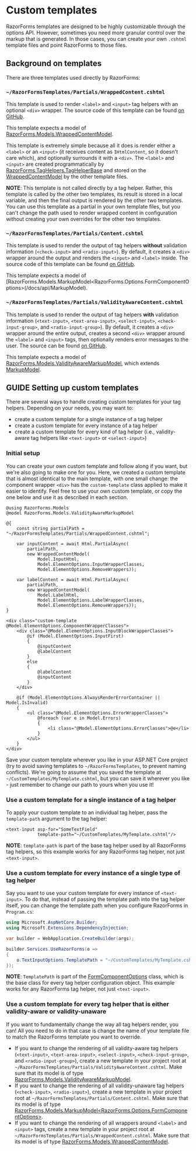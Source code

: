 # Custom templates

RazorForms templates are designed to be highly customizable through the options API. However, sometimes you need more granular control over the markup that is generated. In those cases, you can create your own `.cshtml` template files and point RazorForms to those files.

## Background on templates

There are three templates used directly by RazorForms:

### `~/RazorFormsTemplates/Partials/WrappedContent.cshtml`

This template is used to render `<label>` and `<input>` tag helpers with an optional `<div>` wrapper. The source code of this template can be found [on GitHub](https://github.com/christianlevesque/RazorForms/blob/main/RazorForms/RazorFormsTemplates/Partials/WrappedContent.cshtml).

This template expects a model of [RazorForms.Models.WrappedContentModel](/docs/api/WrappedContentModel).

This template is extremely simple because all it does is render either a `<label>` or an `<input>` (it receives content as `IHtmlContent`, so it doesn't care which), and optionally surrounds it with a `<div>`. The `<label>` and `<input>` are created programmatically by [RazorForms.TagHelpers.TagHelperBase](/docs/guides/razor-forms-internals) and stored on the [WrappedContentModel](/docs/api/WrappedContentModel) by the other template files.

**NOTE**: This template is not called directly by a tag helper. Rather, this template is called by the other two templates, its result is stored in a local variable, and then the final output is rendered by the other two templates. You can use this template as a partial in your own template files, but you can't change the path used to render wrapped content in configuration without creating your own overrides for the other two templates.

### `~/RazorFormsTemplates/Partials/Content.cshtml`

This template is used to render the output of tag helpers **without** validation information (`<check-input>` and `<radio-input>`). By default, it creates a `<div>` wrapper around the output and renders the `<input>` and `<label>` inside. The source code of this template can be found [on GitHub](https://github.com/christianlevesque/RazorForms/blob/main/RazorForms/RazorFormsTemplates/Partials/Content.cshtml).

This template expects a model of [RazorForms.Models.MarkupModel<RazorForms.Options.FormComponentOptions>(/docs/api/MarkupModel).

### `~/RazorFormsTemplates/Partials/ValidityAwareContent.cshtml`

This template is used to render the output of tag helpers **with** validation information (`<text-input>`, `<text-area-input>`, `<select-input>`, `<check-input-group>`, and `<radio-input-group>`). By default, it creates a `<div>` wrapper around the entire output, creates a second `<div>` wrapper around the `<label>` and `<input>` tags, then optionally renders error messages to the user. The source can be found [on GitHub](https://github.com/christianlevesque/RazorForms/blob/main/RazorForms/RazorFormsTemplates/Partials/ValidityAwareContent.cshtml).

This template expects a model of [RazorForms.Models.ValidityAwareMarkupModel](/docs/api/ValidityAwareMarkupModel), which extends [MarkupModel<ValidityAwareFormComponentOptions>](/docs/api/MarkupModel).

## GUIDE Setting up custom templates

There are several ways to handle creating custom templates for your tag helpers. Depending on your needs, you may want to:

- create a custom template for a single instance of a tag helper
- create a custom template for every instance of a tag helper
- create a custom template for every kind of tag helper (i.e., validity-aware tag helpers like `<text-input>` or `<select-input>`)

### Initial setup

You can create your own custom template and follow along if you want, but we're also going to make one for you. Here, we created a custom template that is almost identical to the main template, with one small change: the component wrapper `<div>` has the `custom-template` class applied to make it easier to identify. Feel free to use your own custom template, or copy the one below and use it as described in each section.

```cshtml
@using RazorForms.Models
@model RazorForms.Models.ValidityAwareMarkupModel

@{
    const string partialPath = "~/RazorFormsTemplates/Partials/WrappedContent.cshtml";

    var inputContent = await Html.PartialAsync(
        partialPath,
        new WrappedContentModel(
            Model.InputHtml,
            Model.ElementOptions.InputWrapperClasses,
            Model.ElementOptions.RemoveWrappers));

    var labelContent = await Html.PartialAsync(
        partialPath,
        new WrappedContentModel(
            Model.LabelHtml,
            Model.ElementOptions.LabelWrapperClasses,
            Model.ElementOptions.RemoveWrappers));
}

<div class="custom-template @Model.ElementOptions.ComponentWrapperClasses">
    <div class="@Model.ElementOptions.InputBlockWrapperClasses">
        @if (Model.ElementOptions.InputFirst)
        {
            @inputContent
            @labelContent
        }
        else
        {
            @labelContent
            @inputContent
        }
    </div>

    @if (Model.ElementOptions.AlwaysRenderErrorContainer || Model.IsInvalid)
    {
        <ul class="@Model.ElementOptions.ErrorWrapperClasses">
            @foreach (var e in Model.Errors)
            {
                <li class="@Model.ElementOptions.ErrorClasses">@e</li>
            }
        </ul>
    }
</div>
```

Save your custom template wherever you like in your ASP.NET Core project (try to avoid saving templates to `~/RazorFormsTemplates`, to prevent naming conflicts). We're going to assume that you saved the template at `~/CustomTemplates/MyTemplate.cshtml`, but you can save it wherever you like - just remember to change our path to yours when you use it!

### Use a custom template for a single instance of a tag helper

To apply your custom template to an individual tag helper, pass the `template-path` argument to the tag helper:

```cshtml
<text-input asp-for="SomeTextField"
            template-path="~/CustomTemplates/MyTemplate.cshtml"/>
```

**NOTE**: `template-path` is part of the base tag helper used by all RazorForms tag helpers, so this example works for any RazorForms tag helper, not just `<text-input>`.

### Use a custom template for every instance of a single type of tag helper

Say you want to use your custom template for every instance of `<text-input>`. To do that, instead of passing the template path into the tag helper itself, you can change the template path when you configure RazorForms in `Program.cs`:

```csharp
using Microsoft.AspNetCore.Builder;
using Microsoft.Extensions.DependencyInjection;

var builder = WebApplication.CreateBuilder(args);

builder.Services.UseRazorForms(o =>
{
	o.TextInputOptions.TemplatePath = "~/CustomTemplates/MyTemplate.cshtml";
});
```

**NOTE**: `TemplatePath` is part of the [FormComponentOptions](/docs/api/FormComponentOptions) class, which is the base class for every tag helper configuration object. This example works for any RazorForms tag helper, not just `<text-input>`.

### Use a custom template for every tag helper that is either validity-aware or validity-unaware

If you want to fundamentally change the way all tag helpers render, you can! All you need to do in that case is change the name of your template file to match the RazorForms template you want to override.

- If you want to change the rendering of all validity-aware tag helpers (`<text-input>`, `<text-area-input>`, `<select-input>`, `<check-input-group>`, and `<radio-input-group>`), create a new template in your project root at `~/RazorFormsTemplates/Partials/ValidityAwareContent.cshtml`. Make sure that its model is of type [RazorForms.Models.ValidityAwareMarkupModel](/docs/api/ValidityAwareMarkupModel).
- If you want to change the rendering of all validity-unaware tag helpers (`<check-input>`, `<radio-input>`), create a new template in your project root at `~/RazorFormsTemplates/Partials/Content.cshtml`. Make sure that its model is of type [RazorForms.Models.MarkupModel<RazorForms.Options.FormComponentOptions>](/docs/api/MarkupModel).
- If you want to change the rendering of all wrappers around `<label>` and `<input>` tags, create a new template in your project root at `~/RazorFormsTemplates/Partials/WrappedContent.cshtml`. Make sure that its model is of type [RazorForms.Models.WrappedContentModel](/docs/api/WrappedContentModel).